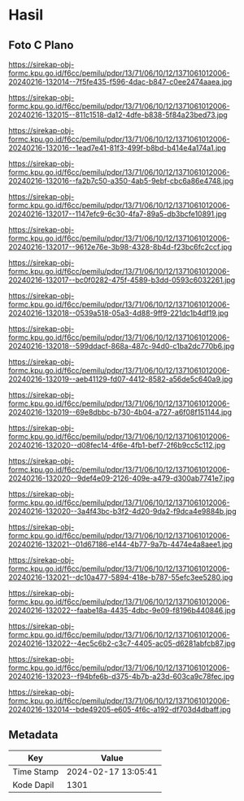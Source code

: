 # Hasil

## Foto C Plano

https://sirekap-obj-formc.kpu.go.id/f6cc/pemilu/pdpr/13/71/06/10/12/1371061012006-20240216-132014--7f5fe435-f596-4dac-b847-c0ee2474aaea.jpg

https://sirekap-obj-formc.kpu.go.id/f6cc/pemilu/pdpr/13/71/06/10/12/1371061012006-20240216-132015--811c1518-da12-4dfe-b838-5f84a23bed73.jpg

https://sirekap-obj-formc.kpu.go.id/f6cc/pemilu/pdpr/13/71/06/10/12/1371061012006-20240216-132016--1ead7e41-81f3-499f-b8bd-b414e4a174a1.jpg

https://sirekap-obj-formc.kpu.go.id/f6cc/pemilu/pdpr/13/71/06/10/12/1371061012006-20240216-132016--fa2b7c50-a350-4ab5-9ebf-cbc6a86e4748.jpg

https://sirekap-obj-formc.kpu.go.id/f6cc/pemilu/pdpr/13/71/06/10/12/1371061012006-20240216-132017--1147efc9-6c30-4fa7-89a5-db3bcfe10891.jpg

https://sirekap-obj-formc.kpu.go.id/f6cc/pemilu/pdpr/13/71/06/10/12/1371061012006-20240216-132017--9612e76e-3b98-4328-8b4d-f23bc6fc2ccf.jpg

https://sirekap-obj-formc.kpu.go.id/f6cc/pemilu/pdpr/13/71/06/10/12/1371061012006-20240216-132017--bc0f0282-475f-4589-b3dd-0593c6032261.jpg

https://sirekap-obj-formc.kpu.go.id/f6cc/pemilu/pdpr/13/71/06/10/12/1371061012006-20240216-132018--0539a518-05a3-4d88-9ff9-221dc1b4df19.jpg

https://sirekap-obj-formc.kpu.go.id/f6cc/pemilu/pdpr/13/71/06/10/12/1371061012006-20240216-132018--599ddacf-868a-487c-94d0-c1ba2dc770b6.jpg

https://sirekap-obj-formc.kpu.go.id/f6cc/pemilu/pdpr/13/71/06/10/12/1371061012006-20240216-132019--aeb41129-fd07-4412-8582-a56de5c640a9.jpg

https://sirekap-obj-formc.kpu.go.id/f6cc/pemilu/pdpr/13/71/06/10/12/1371061012006-20240216-132019--69e8dbbc-b730-4b04-a727-a6f08f151144.jpg

https://sirekap-obj-formc.kpu.go.id/f6cc/pemilu/pdpr/13/71/06/10/12/1371061012006-20240216-132020--d08fec14-4f6e-4fb1-bef7-2f6b9cc5c112.jpg

https://sirekap-obj-formc.kpu.go.id/f6cc/pemilu/pdpr/13/71/06/10/12/1371061012006-20240216-132020--9def4e09-2126-409e-a479-d300ab7741e7.jpg

https://sirekap-obj-formc.kpu.go.id/f6cc/pemilu/pdpr/13/71/06/10/12/1371061012006-20240216-132020--3a4f43bc-b3f2-4d20-9da2-f9dca4e9884b.jpg

https://sirekap-obj-formc.kpu.go.id/f6cc/pemilu/pdpr/13/71/06/10/12/1371061012006-20240216-132021--01d67186-e144-4b77-9a7b-4474e4a8aee1.jpg

https://sirekap-obj-formc.kpu.go.id/f6cc/pemilu/pdpr/13/71/06/10/12/1371061012006-20240216-132021--dc10a477-5894-418e-b787-55efc3ee5280.jpg

https://sirekap-obj-formc.kpu.go.id/f6cc/pemilu/pdpr/13/71/06/10/12/1371061012006-20240216-132022--faabe18a-4435-4dbc-9e09-f8196b440846.jpg

https://sirekap-obj-formc.kpu.go.id/f6cc/pemilu/pdpr/13/71/06/10/12/1371061012006-20240216-132022--4ec5c6b2-c3c7-4405-ac05-d6281abfcb87.jpg

https://sirekap-obj-formc.kpu.go.id/f6cc/pemilu/pdpr/13/71/06/10/12/1371061012006-20240216-132023--f94bfe6b-d375-4b7b-a23d-603ca9c78fec.jpg

https://sirekap-obj-formc.kpu.go.id/f6cc/pemilu/pdpr/13/71/06/10/12/1371061012006-20240216-132014--bde49205-e605-4f6c-a192-df703d4dbaff.jpg


## Metadata

| Key        | Value               |
| ---------- | ------------------- |
| Time Stamp | 2024-02-17 13:05:41 |
| Kode Dapil | 1301                |



